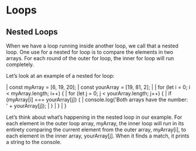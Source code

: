 # Loops

## Nested Loops
When we have a loop running inside another loop, we call that a nested loop. One use for a nested for loop is to compare the elements in two arrays. For each round of the outer for loop, the inner for loop will run completely.

Let’s look at an example of a nested for loop:

| const myArray = [6, 19, 20];
| const yourArray = [19, 81, 2];
| 
| for (let i = 0; i < myArray.length; i++) {
|   for (let j = 0; j < yourArray.length; j++) {
|     if (myArray[i] === yourArray[j]) {
|       console.log('Both arrays have the number: ' + yourArray[j]);
|     }
|   }
| }

Let’s think about what’s happening in the nested loop in our example. For each element in the outer loop array, myArray, the inner loop will run in its entirety comparing the current element from the outer array, myArray[i], to each element in the inner array, yourArray[j]. When it finds a match, it prints a string to the console.